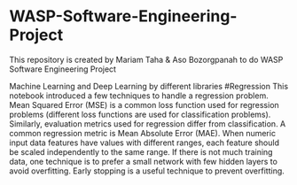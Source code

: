 # WASP-Software-Engineering-Project
This repository is created by Mariam Taha &amp; Aso Bozorgpanah to do WASP Software Engineering Project

Machine Learning and Deep Learning by different libraries
#Regression This notebook introduced a few techniques to handle a regression problem.
Mean Squared Error (MSE) is a common loss function used for regression problems (different loss functions are used for classification problems). Similarly, evaluation metrics used for regression differ from classification. A common regression metric is Mean Absolute Error (MAE). When numeric input data features have values with different ranges, each feature should be scaled independently to the same range. If there is not much training data, one technique is to prefer a small network with few hidden layers to avoid overfitting. Early stopping is a useful technique to prevent overfitting.
